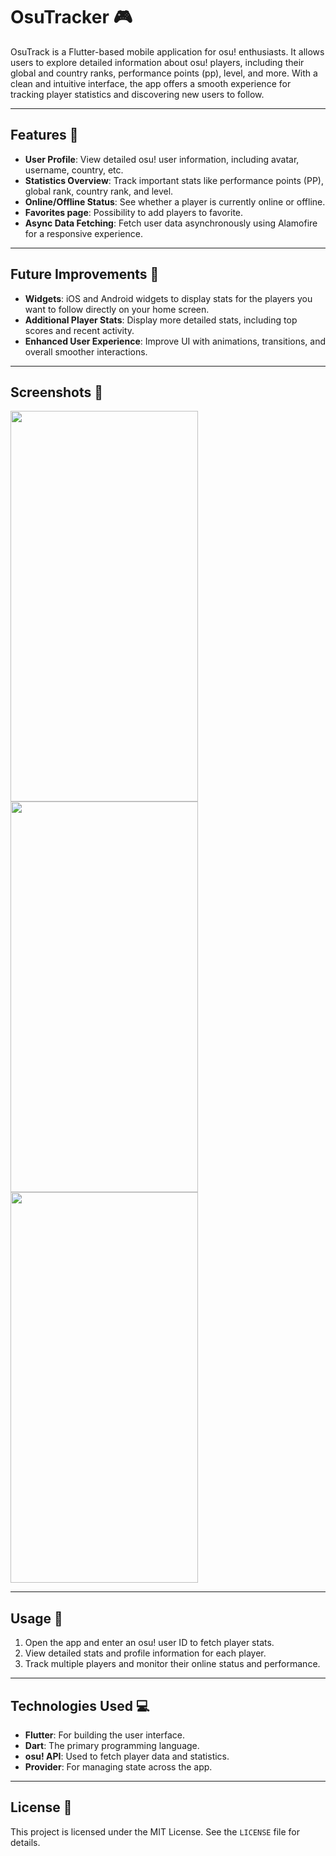 # OsuTracker 🎮

OsuTrack is a Flutter-based mobile application for osu! enthusiasts. It allows users to explore detailed information about osu! players, including their global and country ranks, performance points (pp), level, and more. With a clean and intuitive interface, the app offers a smooth experience for tracking player statistics and discovering new users to follow.

---

## Features 🚀

- **User Profile**: View detailed osu! user information, including avatar, username, country, etc.  
- **Statistics Overview**: Track important stats like performance points (PP), global rank, country rank, and level.  
- **Online/Offline Status**: See whether a player is currently online or offline.  
- **Favorites page**: Possibility to add players to favorite.  
- **Async Data Fetching**: Fetch user data asynchronously using Alamofire for a responsive experience.  

---

## Future Improvements 🔧

- **Widgets**: iOS and Android widgets to display stats for the players you want to follow directly on your home screen.  
- **Additional Player Stats**: Display more detailed stats, including top scores and recent activity.  
- **Enhanced User Experience**: Improve UI with animations, transitions, and overall smoother interactions.  

---

## Screenshots 📸

<img src='https://github.com/user-attachments/assets/32891279-ccb7-4641-bb23-b4ce908b415a' width=300 height=625>
<img src='https://github.com/user-attachments/assets/f81ac49e-7aae-4657-8e73-0ad4a909cb79' width=300 height=625>
<img src='https://github.com/user-attachments/assets/03f3a16d-2787-481e-8fd2-50b91cff5141' width=300 height=625>

---

## Usage 📖

1. Open the app and enter an osu! user ID to fetch player stats.  
2. View detailed stats and profile information for each player.  
3. Track multiple players and monitor their online status and performance.  

---

## Technologies Used 💻

- **Flutter**: For building the user interface.  
- **Dart**: The primary programming language.  
- **osu! API**: Used to fetch player data and statistics.
- **Provider**: For managing state across the app.

---

## License 📜

This project is licensed under the MIT License. See the `LICENSE` file for details.
